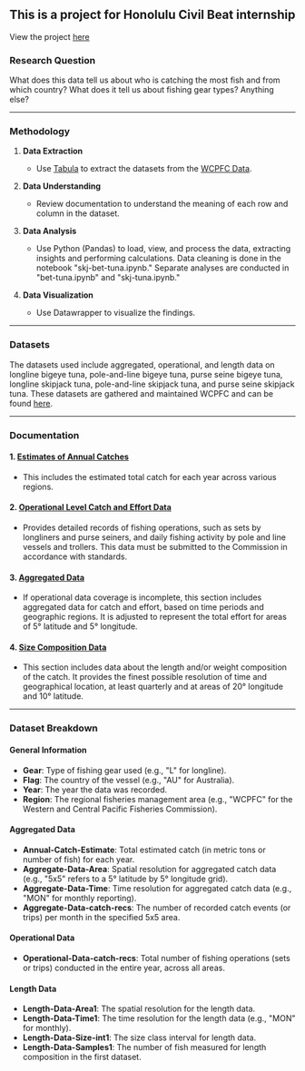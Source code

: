 ## This is a project for Honolulu Civil Beat internship
View the project [here](https://ashley-yihui-lee.github.io/honolulu-tuna/)

### **Research Question**
What does this data tell us about who is catching the most fish and from which country? What does it tell us about fishing gear types? Anything else? 

---

### **Methodology**
1. **Data Extraction**  
   - Use [Tabula](https://tabula.technology/) to extract the datasets from the [WCPFC Data](https://www.wcpfc.int/data-catalogue).
  
2. **Data Understanding**  
   - Review documentation to understand the meaning of each row and column in the dataset.

3. **Data Analysis**  
   - Use Python (Pandas) to load, view, and process the data, extracting insights and performing calculations. Data cleaning is done in the notebook "skj-bet-tuna.ipynb." Separate analyses are conducted in "bet-tuna.ipynb" and "skj-tuna.ipynb."

4. **Data Visualization**
   - Use Datawrapper to visualize the findings.

---
### **Datasets**
The datasets used include aggregated, operational, and length data on longline bigeye tuna, pole-and-line bigeye tuna, purse seine bigeye tuna, longline skipjack tuna, pole-and-line skipjack tuna, and purse seine skipjack tuna. These datasets are gathered and maintained WCPFC and can be found [here](https://www.wcpfc.int/data-catalogue). 

---
### **Documentation**

#### 1. **[Estimates of Annual Catches](https://www.wcpfc.int/doc/annual-catch-estimates)**
- This includes the estimated total catch for each year across various regions.

#### 2. **[Operational Level Catch and Effort Data](https://www.wcpfc.int/doc/operational-catch-and-effort-data)**
- Provides detailed records of fishing operations, such as sets by longliners and purse seiners, and daily fishing activity by pole and line vessels and trollers. This data must be submitted to the Commission in accordance with standards.

#### 3. **[Aggregated Data](https://www.wcpfc.int/doc/aggregated-catch-and-effort-data)**
- If operational data coverage is incomplete, this section includes aggregated data for catch and effort, based on time periods and geographic regions. It is adjusted to represent the total effort for areas of 5° latitude and 5° longitude.

#### 4. **[Size Composition Data](https://www.wcpfc.int/doc/size-data)**
- This section includes data about the length and/or weight composition of the catch. It provides the finest possible resolution of time and geographical location, at least quarterly and at areas of 20° longitude and 10° latitude.

---

### **Dataset Breakdown**

#### **General Information**
- **Gear**: Type of fishing gear used (e.g., "L" for longline).
- **Flag**: The country of the vessel (e.g., "AU" for Australia).
- **Year**: The year the data was recorded.
- **Region**: The regional fisheries management area (e.g., "WCPFC" for the Western and Central Pacific Fisheries Commission).

#### **Aggregated Data**
- **Annual-Catch-Estimate**: Total estimated catch (in metric tons or number of fish) for each year.
- **Aggregate-Data-Area**: Spatial resolution for aggregated catch data (e.g., "5x5" refers to a 5° latitude by 5° longitude grid).
- **Aggregate-Data-Time**: Time resolution for aggregated catch data (e.g., "MON" for monthly reporting).
- **Aggregate-Data-catch-recs**: The number of recorded catch events (or trips) per month in the specified 5x5 area.

#### **Operational Data**
- **Operational-Data-catch-recs**: Total number of fishing operations (sets or trips) conducted in the entire year, across all areas.

#### **Length Data**
- **Length-Data-Area1**: The spatial resolution for the length data.
- **Length-Data-Time1**: The time resolution for the length data (e.g., "MON" for monthly).
- **Length-Data-Size-int1**: The size class interval for length data.
- **Length-Data-Samples1**: The number of fish measured for length composition in the first dataset.
